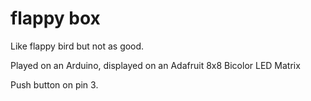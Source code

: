 # flappy box
Like flappy bird but not as good.

Played on an Arduino, displayed on an Adafruit 8x8 Bicolor LED Matrix

Push button on pin 3.

